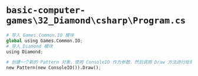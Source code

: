 # `basic-computer-games\32_Diamond\csharp\Program.cs`

```py
# 导入 Games.Common.IO 模块
global using Games.Common.IO;
# 导入 Diamond 模块
using Diamond;

# 创建一个新的 Pattern 对象，使用 ConsoleIO 作为参数，然后调用 Draw 方法进行绘制
new Pattern(new ConsoleIO()).Draw();
```